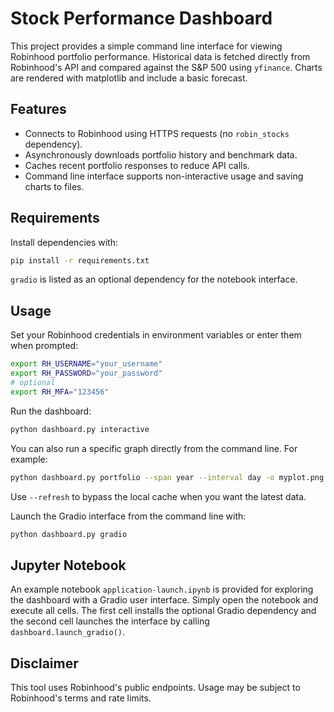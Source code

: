# Stock Performance Dashboard

This project provides a simple command line interface for viewing Robinhood portfolio performance. Historical data is fetched directly from Robinhood's API and compared against the S&P 500 using `yfinance`. Charts are rendered with matplotlib and include a basic forecast.

## Features

* Connects to Robinhood using HTTPS requests (no `robin_stocks` dependency).
* Asynchronously downloads portfolio history and benchmark data.
* Caches recent portfolio responses to reduce API calls.
* Command line interface supports non-interactive usage and saving charts to files.

## Requirements

Install dependencies with:

```bash
pip install -r requirements.txt
```

`gradio` is listed as an optional dependency for the notebook interface.

## Usage

Set your Robinhood credentials in environment variables or enter them when prompted:

```bash
export RH_USERNAME="your_username"
export RH_PASSWORD="your_password"
# optional
export RH_MFA="123456"
```

Run the dashboard:

```bash
python dashboard.py interactive
```

You can also run a specific graph directly from the command line. For example:

```bash
python dashboard.py portfolio --span year --interval day -o myplot.png
```

Use `--refresh` to bypass the local cache when you want the latest data.

Launch the Gradio interface from the command line with:

```bash
python dashboard.py gradio
```

## Jupyter Notebook

An example notebook `application-launch.ipynb` is provided for exploring the
dashboard with a Gradio user interface. Simply open the notebook and execute all
cells. The first cell installs the optional Gradio dependency and the second
cell launches the interface by calling `dashboard.launch_gradio()`.

## Disclaimer

This tool uses Robinhood's public endpoints. Usage may be subject to Robinhood's terms and rate limits.
